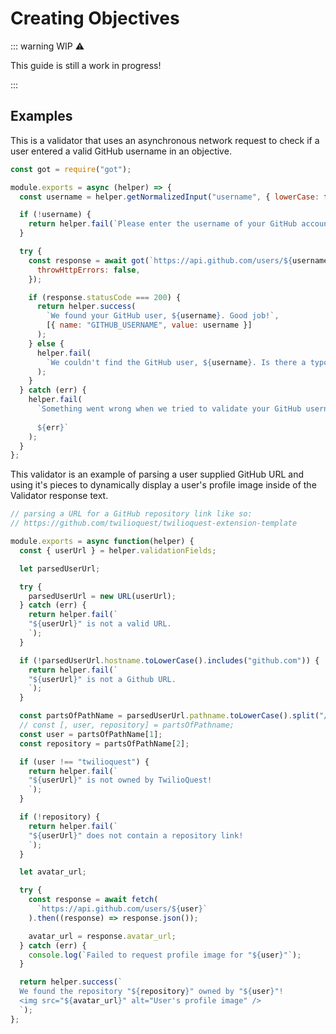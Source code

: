 # Creating Objectives

::: warning WIP ⚠️

This guide is still a work in progress!

:::

## Examples

This is a validator that uses an asynchronous network request to check if a user entered a valid GitHub username in an objective.

```js
const got = require("got");

module.exports = async (helper) => {
  const username = helper.getNormalizedInput("username", { lowerCase: false });

  if (!username) {
    return helper.fail(`Please enter the username of your GitHub account!`);
  }

  try {
    const response = await got(`https://api.github.com/users/${username}`, {
      throwHttpErrors: false,
    });

    if (response.statusCode === 200) {
      return helper.success(
        `We found your GitHub user, ${username}. Good job!`,
        [{ name: "GITHUB_USERNAME", value: username }]
      );
    } else {
      helper.fail(
        `We couldn't find the GitHub user, ${username}. Is there a typo in the username?`
      );
    }
  } catch (err) {
    helper.fail(
      `Something went wrong when we tried to validate your GitHub username!
      
      ${err}`
    );
  }
};
```

This validator is an example of parsing a user supplied GitHub URL and using it's pieces to dynamically display a user's profile image inside of the Validator response text.

```js
// parsing a URL for a GitHub repository link like so:
// https://github.com/twilioquest/twilioquest-extension-template

module.exports = async function(helper) {
  const { userUrl } = helper.validationFields;

  let parsedUserUrl;

  try {
    parsedUserUrl = new URL(userUrl);
  } catch (err) {
    return helper.fail(`
    "${userUrl}" is not a valid URL.
    `);
  }

  if (!parsedUserUrl.hostname.toLowerCase().includes("github.com")) {
    return helper.fail(`
    "${userUrl}" is not a Github URL.
    `);
  }

  const partsOfPathName = parsedUserUrl.pathname.toLowerCase().split("/");
  // const [, user, repository] = partsOfPathname;
  const user = partsOfPathName[1];
  const repository = partsOfPathName[2];

  if (user !== "twilioquest") {
    return helper.fail(`
    "${userUrl}" is not owned by TwilioQuest!
    `);
  }

  if (!repository) {
    return helper.fail(`
    "${userUrl}" does not contain a repository link!
    `);
  }

  let avatar_url;

  try {
    const response = await fetch(
      `https://api.github.com/users/${user}`
    ).then((response) => response.json());

    avatar_url = response.avatar_url;
  } catch (err) {
    console.log(`Failed to request profile image for "${user}"`);
  }

  return helper.success(`
  We found the repository "${repository}" owned by "${user}"!
  <img src="${avatar_url}" alt="User's profile image" />
  `);
};
```
